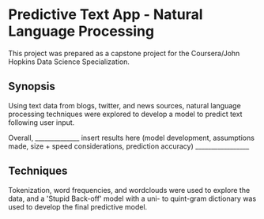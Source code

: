 # Predictive Text App - Natural Language Processing
This project was prepared as a capstone project for the Coursera/John Hopkins Data Science Specialization.

## Synopsis
Using text data from blogs, twitter, and news sources, natural language processing techniques were explored to develop a model to predict text following user input. 

Overall, ______________ insert results here (model development, assumptions made, size + speed considerations, prediction accuracy) _________________

## Techniques
Tokenization, word frequencies, and wordclouds were used to explore the data, and a 'Stupid Back-off' model with a uni- to quint-gram dictionary was used to develop the final predictive model. 




